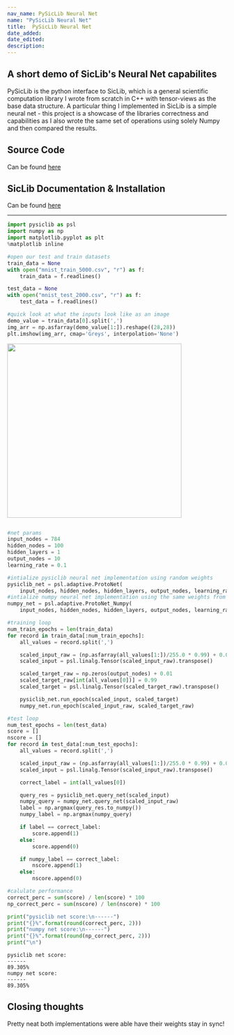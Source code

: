 ```yaml
---
nav_name: PySicLib Neural Net
name: "PySicLib Neural Net"
title:  PySicLib Neural Net
date_added:
date_edited:
description:
---
```


## A short demo of SicLib's Neural Net capabilites

PySicLib is the python interface to SicLib, which is a general
scientific computation library I wrote from scratch in C++ with tensor-views as the base data structure. A particular thing I implemented in SicLib is a simple neural net - this project is a showcase of the libraries correctness and capabilities as I also wrote the same set of operations using solely Numpy and then compared the results.

## Source Code

Can be found <a href=https://github.com/ShameekConyers/pysiclib_neuralnet_demo> here </a>

## SicLib Documentation & Installation

Can be found <a href=https://shameekconyers.com/siclib>here</a>

---

```python
import pysiclib as psl
import numpy as np
import matplotlib.pyplot as plt
%matplotlib inline

#open our test and train datasets
train_data = None
with open("mnist_train_5000.csv", "r") as f:
	train_data = f.readlines()

test_data = None
with open("mnist_test_2000.csv", "r") as f:
	test_data = f.readlines()

```


```python
#quick look at what the inputs look like as an image
demo_value = train_data[0].split(',')
img_arr = np.asfarray(demo_value[1:]).reshape((28,28))
plt.imshow(img_arr, cmap='Greys', interpolation='None')
```


<img src="/projects/granger_causality/figures/fig_2.png" alt=""
  height="400" width="400">


```python

#net params
input_nodes = 784
hidden_nodes = 100
hidden_layers = 1
output_nodes = 10
learning_rate = 0.1

#intialize pysiclib neural net implementation using random weights
pysiclib_net = psl.adaptive.ProtoNet(
	input_nodes, hidden_nodes, hidden_layers, output_nodes, learning_rate)
#intialize numpy neural net implementation using the same weights from pysiclib
numpy_net = psl.adaptive.ProtoNet_Numpy(
	input_nodes, hidden_nodes, hidden_layers, output_nodes, learning_rate, pysiclib_net)
```


```python
#training loop
num_train_epochs = len(train_data)
for record in train_data[:num_train_epochs]:
	all_values = record.split(',')

	scaled_input_raw = (np.asfarray(all_values[1:])/255.0 * 0.99) + 0.01
	scaled_input = psl.linalg.Tensor(scaled_input_raw).transpose()

	scaled_target_raw = np.zeros(output_nodes) + 0.01
	scaled_target_raw[int(all_values[0])] = 0.99
	scaled_target = psl.linalg.Tensor(scaled_target_raw).transpose()

	pysiclib_net.run_epoch(scaled_input, scaled_target)
	numpy_net.run_epoch(scaled_input_raw, scaled_target_raw)

```


```python
#test loop
num_test_epochs = len(test_data)
score = []
nscore = []
for record in test_data[:num_test_epochs]:
	all_values = record.split(',')

	scaled_input_raw = (np.asfarray(all_values[1:])/255.0 * 0.99) + 0.01
	scaled_input = psl.linalg.Tensor(scaled_input_raw).transpose()

	correct_label = int(all_values[0])

	query_res = pysiclib_net.query_net(scaled_input)
	numpy_query = numpy_net.query_net(scaled_input_raw)
	label = np.argmax(query_res.to_numpy())
	numpy_label = np.argmax(numpy_query)

	if label == correct_label:
		score.append(1)
	else:
		score.append(0)

	if numpy_label == correct_label:
		nscore.append(1)
	else:
		nscore.append(0)

```


```python
#calulate performance
correct_perc = sum(score) / len(score) * 100
np_correct_perc = sum(nscore) / len(nscore) * 100

print("pysiclib net score:\n------")
print("{}%".format(round(correct_perc, 2)))
print("numpy net score:\n------")
print("{}%".format(round(np_correct_perc, 2)))
print("\n")
```

    pysiclib net score:
    ------
    89.305%
    numpy net score:
    ------
    89.305%


## Closing thoughts
Pretty neat both implementations were able have their weights stay in sync!
